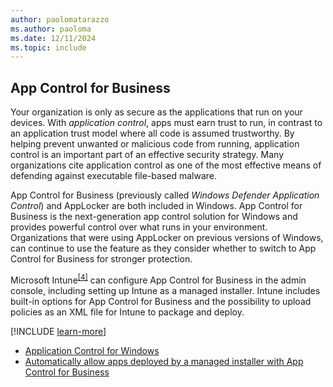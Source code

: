```yaml
---
author: paolomatarazzo
ms.author: paoloma
ms.date: 12/11/2024
ms.topic: include
---
```


## App Control for Business

Your organization is only as secure as the applications that run on your devices. With *application control*, apps must earn trust to run, in contrast to an application trust model where all code is assumed trustworthy. By helping prevent unwanted or malicious code from running, application control is an important part of an effective security strategy. Many organizations cite application control as one of the most effective means of defending against executable file-based malware.

App Control for Business (previously called *Windows Defender Application Control*) and AppLocker are both included in Windows. App Control for Business is the next-generation app control solution for Windows and provides powerful control over what runs in your environment. Organizations that were using AppLocker on previous versions of Windows, can continue to use the feature as they consider whether to switch to App Control for Business for stronger protection.

Microsoft Intune<sup>[\[4\]](..\conclusion.md#footnote4)</sup> can configure App Control for Business in the admin console, including setting up Intune as a managed installer. Intune includes built-in options for App Control for Business and the possibility to upload policies as an XML file for Intune to package and deploy.

[!INCLUDE [learn-more](learn-more.md)]

- [Application Control for Windows](/windows/security/application-security/application-control/windows-defender-application-control/wdac)
- [Automatically allow apps deployed by a managed installer with App Control for Business](/windows/security/application-security/application-control/app-control-for-business/design/configure-authorized-apps-deployed-with-a-managed-installer)
